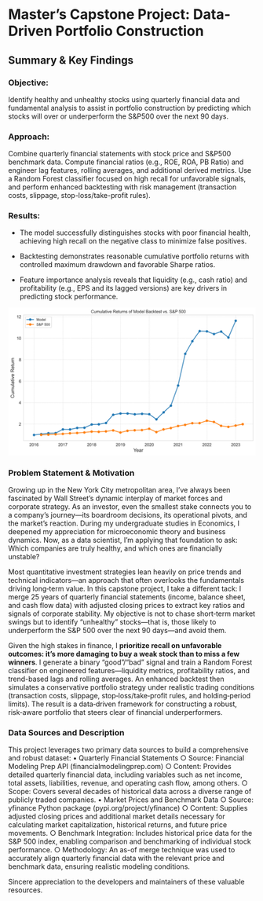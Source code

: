 # Master’s Capstone Project: Data-Driven Portfolio Construction
## Summary & Key Findings
### Objective:
Identify healthy and unhealthy stocks using quarterly financial data and fundamental analysis to assist in portfolio construction by predicting which stocks will over or underperform the S&P500 over the next 90 days.

### Approach:
Combine quarterly financial statements with stock price and S&P500 benchmark data. Compute financial ratios (e.g., ROE, ROA, PB Ratio) and engineer lag features, rolling averages, and additional derived metrics. Use a Random Forest classifier focused on high recall for unfavorable signals, and perform enhanced backtesting with risk management (transaction costs, slippage, stop-loss/take-profit rules).

### Results:

- The model successfully distinguishes stocks with poor financial health, achieving high recall on the negative class to minimize false positives.

- Backtesting demonstrates reasonable cumulative portfolio returns with controlled maximum drawdown and favorable Sharpe ratios.

- Feature importance analysis reveals that liquidity (e.g., cash ratio) and profitability (e.g., EPS and its lagged versions) are key drivers in predicting stock performance.

![Backtest for Financial Services after winsorization](./images/finsrvcs_win_backtest.png)

### Problem Statement & Motivation
Growing up in the New York City metropolitan area, I’ve always been fascinated by Wall Street’s dynamic interplay of market forces and corporate strategy. As an investor, even the smallest stake connects you to a company’s journey—its boardroom decisions, its operational pivots, and the market’s reaction. During my undergraduate studies in Economics, I deepened my appreciation for microeconomic theory and business dynamics. Now, as a data scientist, I’m applying that foundation to ask: Which companies are truly healthy, and which ones are financially unstable?

Most quantitative investment strategies lean heavily on price trends and technical indicators—an approach that often overlooks the fundamentals driving long‑term value. In this capstone project, I take a different tack: I merge 25 years of quarterly financial statements (income, balance sheet, and cash flow data) with adjusted closing prices to extract key ratios and signals of corporate stability. My objective is not to chase short‑term market swings but to identify “unhealthy” stocks—that is, those likely to underperform the S&P 500 over the next 90 days—and avoid them.

Given the high stakes in finance, I **prioritize recall on unfavorable outcomes: it’s more damaging to buy a weak stock than to miss a few winners**. I generate a binary “good”/“bad” signal and train a Random Forest classifier on engineered features—liquidity metrics, profitability ratios, and trend-based lags and rolling averages. An enhanced backtest then simulates a conservative portfolio strategy under realistic trading conditions (transaction costs, slippage, stop‑loss/take‑profit rules, and holding‑period limits). The result is a data‑driven framework for constructing a robust, risk‑aware portfolio that steers clear of financial underperformers.

### Data Sources and Description
This project leverages two primary data sources to build a comprehensive and robust dataset:
    • Quarterly Financial Statements
        ○ Source: Financial Modeling Prep API (financialmodelingprep.com)
        ○ Content: Provides detailed quarterly financial data, including variables such as net income, total assets, liabilities, revenue, and operating cash flow, among others.
        ○ Scope: Covers several decades of historical data across a diverse range of publicly traded companies.
    • Market Prices and Benchmark Data
        ○ Source: yfinance Python package (pypi.org/project/yfinance)
        ○ Content: Supplies adjusted closing prices and additional market details necessary for calculating market capitalization, historical returns, and future price movements.
        ○ Benchmark Integration: Includes historical price data for the S&P 500 index, enabling comparison and benchmarking of individual stock performance.
        ○ Methodology: An as-of merge technique was used to accurately align quarterly financial data with the relevant price and benchmark data, ensuring realistic modeling conditions.
        
Sincere appreciation to the developers and maintainers of these valuable resources.
